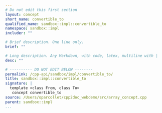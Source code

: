 ```yaml
---
# Do not edit this first section
layout: concept
short_name: convertible_to
qualified_name: sandbox::impl::convertible_to
namespace: sandbox::impl
includer: ""

# Brief description. One line only.
brief: ""

# Long description. Any Markdown, with code, latex, multiline with |
desc: ""

# ---------- DO NOT EDIT BELOW --------
permalink: /cpp-api/sandbox/impl/convertible_to/
title: sandbox::impl::convertible_to
signature: |
  template <class From, class To>
   concept convertible_to
source: /Users/oparcollet/cpp2doc_webdemo/src/array_concept.cpp
parent: sandbox::impl
...
```


